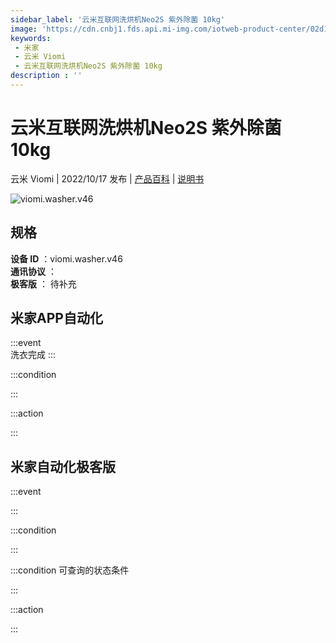 ```yaml
---
sidebar_label: '云米互联网洗烘机Neo2S 紫外除菌 10kg'
image: 'https://cdn.cnbj1.fds.api.mi-img.com/iotweb-product-center/02d136402653d342a942e89070689279_1658459626182.png?GalaxyAccessKeyId=AKVGLQWBOVIRQ3XLEW&Expires=9223372036854775807&Signature=EoM6ZKc4rxkniKSisJNA8Hk72Vk='
keywords: 
 - 米家
 - 云米 Viomi
 - 云米互联网洗烘机Neo2S 紫外除菌 10kg
description : ''
---
```

# 云米互联网洗烘机Neo2S 紫外除菌 10kg

云米 Viomi | 2022/10/17 发布 | [产品百科](https://home.mi.com/webapp/content/baike/product/index.html?model=viomi.washer.v46/) | [说明书](https://home.mi.com/views/introduction.html?model=viomi.washer.v46&region=cn)

![viomi.washer.v46](https://cdn.cnbj1.fds.api.mi-img.com/iotweb-product-center/02d136402653d342a942e89070689279_1658459626182.png?GalaxyAccessKeyId=AKVGLQWBOVIRQ3XLEW&Expires=9223372036854775807&Signature=EoM6ZKc4rxkniKSisJNA8Hk72Vk=)

## 规格  
> 
**设备 ID** ：viomi.washer.v46  
**通讯协议** ：  
**极客版**  ： 待补充 


## 米家APP自动化  

:::event  
洗衣完成
:::

:::condition  

:::

:::action   

:::

## 米家自动化极客版  

:::event  

:::

:::condition  

:::

:::condition 可查询的状态条件  

:::

:::action  

:::

        
